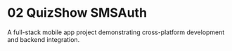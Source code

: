 # 02 QuizShow SMSAuth

A full-stack mobile app project demonstrating cross-platform development and backend integration.
